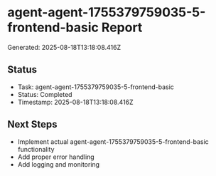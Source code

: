 # agent-agent-1755379759035-5-frontend-basic Report

Generated: 2025-08-18T13:18:08.416Z

## Status
- Task: agent-agent-1755379759035-5-frontend-basic
- Status: Completed
- Timestamp: 2025-08-18T13:18:08.416Z

## Next Steps
- Implement actual agent-agent-1755379759035-5-frontend-basic functionality
- Add proper error handling
- Add logging and monitoring
